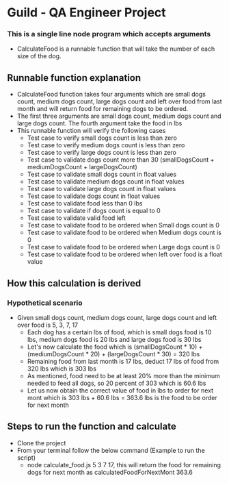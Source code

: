 # Guild - QA Engineer Project

### This is a single line node program which accepts arguments
* CalculateFood is a runnable function that will take the number of each size of the dog.

## Runnable function explanation
* CalculateFood function takes four arguments which are small dogs count, medium dogs count, large dogs count and left over food from last month and will return food for remaining dogs to be ordered.
* The first three arguments are small dogs count, medium dogs count and large dogs count. The fourth argument take the food in lbs
* This runnable function will verify the following cases
  * Test case to verify small dogs count is less than zero
  * Test case to verify medium dogs count is less than zero
  * Test case to verify large dogs count is less than zero 
  * Test case to validate dogs count more than 30 (smallDogsCount + mediumDogsCount + largeDogsCount)
  * Test case to validate small dogs count in float values
  * Test case to validate medium dogs count in float values
  * Test case to validate large dogs count in float values
  * Test case to validate dogs count in float values
  * Test case to validate food less than 0 lbs
  * Test case to validate if dogs count is equal to 0
  * Test case to validate valid food left
  * Test case to validate food to be ordered when Small dogs count is 0
  * Test case to validate food to be ordered when Medium dogs count is 0
  * Test case to validate food to be ordered when Large dogs count is 0
  * Test case to validate food to be ordered when left over food is a float value

## How this calculation is derived

### Hypothetical scenario
  * Given small dogs count, medium dogs count, large dogs count and left over food is 5, 3, 7, 17
    * Each dog has a certain lbs of food, which is small dogs food is 10 lbs, medium dogs food is 20 lbs and large dogs food is 30 lbs
    * Let's now calculate the food which is (smallDogsCount * 10) + (mediumDogsCount * 20) + (largeDogsCount * 30) = 320 lbs
    * Remaining food from last month is 17 lbs, deduct 17 lbs of food from 320 lbs which is 303 lbs
    * As mentioned, food need to be at least 20% more than the minimum needed to feed all dogs, so 20 percent of 303 which is 60.6 lbs
    * Let us now obtain the correct value of food in lbs to order for next mont which is 303 lbs + 60.6 lbs = 363.6 lbs is the food to be order for next month
    
## Steps to run the function and calculate
* Clone the project
* From your terminal follow the below command
  (Example to run the script)
  * node calculate_food.js 5 3 7 17, this will return the food for remaining dogs for next month as calculatedFoodForNextMont 363.6